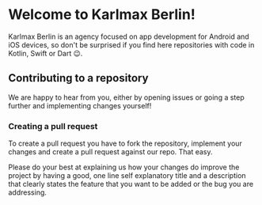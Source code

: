 # Welcome to Karlmax Berlin!

Karlmax Berlin is an agency focused on app development for Android and iOS devices, so don't be 
surprised if you find here repositories with code in Kotlin, Swift or Dart 😉.

## Contributing to a repository

We are happy to hear from you, either by opening issues or going a step further and implementing 
changes yourself!

### Creating a pull request

To create a pull request you have to fork the repository, implement your changes and create a pull request 
against our repo. That easy.

Please do your best at explaining us how your changes do improve the project by having a good, 
one line self explanatory title and a description that clearly states the feature that you want to be added 
or the bug you are addressing.

